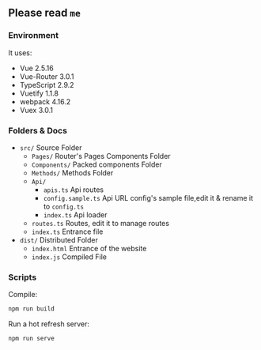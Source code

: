 ## Please read `me`

### Environment

It uses:
 - Vue 2.5.16
 - Vue-Router 3.0.1
 - TypeScript 2.9.2
 - Vuetify 1.1.8
 - webpack 4.16.2
 - Vuex 3.0.1

### Folders & Docs

 - `src/` Source Folder
   - `Pages/` Router's Pages Components Folder
   - `Components/` Packed components Folder
   - `Methods/` Methods Folder
    - `Api/`
      - `apis.ts` Api routes
      - `config.sample.ts` Api URL config's sample file,edit it & rename it to `config.ts`
      - `index.ts` Api loader
   - `routes.ts` Routes, edit it to manage routes
   - `index.ts` Entrance file
 - `dist/` Distributed Folder
   - `index.html` Entrance of the website
   - `index.js` Compiled File

### Scripts

Compile:
```bash
npm run build
```

Run a hot refresh server:
```bash
npm run serve
```
